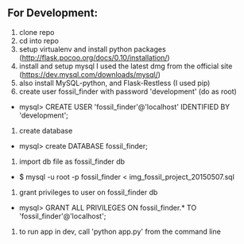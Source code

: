 ## For Development:
1. clone repo
1. cd into repo
1. setup virtualenv and install python packages (http://flask.pocoo.org/docs/0.10/installation/)
1. install and setup mysql I used the latest dmg from the official site (https://dev.mysql.com/downloads/mysql/)
1. also install MySQL-python, and Flask-Restless (I used pip)
1. create user fossil_finder with password 'development' (do as root)
 - mysql> CREATE USER 'fossil_finder'@'localhost' IDENTIFIED BY 'development';
1. create database
 - mysql> create DATABASE fossil_finder;
1. import db file as fossil_finder db
 - $ mysql -u root -p fossil_finder < img_fossil_project_20150507.sql
1. grant privileges to user on fossil_finder db
 - mysql> GRANT ALL PRIVILEGES ON fossil_finder.* TO 'fossil_finder'@'localhost';
1. to run app in dev, call 'python app.py' from the command line
